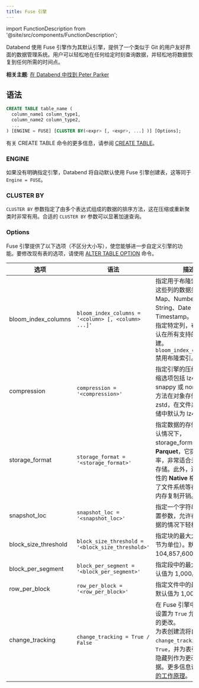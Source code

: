 ```yaml
---
title: Fuse 引擎
---
```

import FunctionDescription from '@site/src/components/FunctionDescription';

<FunctionDescription description="引入或更新: v1.2.223"/>

Databend 使用 Fuse 引擎作为其默认引擎，提供了一个类似于 Git 的用户友好界面的数据管理系统。用户可以轻松地在任何给定时刻查询数据，并轻松地将数据恢复到任何所需的时间点。

**相关主题**: [在 Databend 中找到 Peter Parker](https://www.databend.com/blog/time-travel)

## 语法

```sql
CREATE TABLE table_name (
  column_name1 column_type1,
  column_name2 column_type2,
  ...
) [ENGINE = FUSE] [CLUSTER BY(<expr> [, <expr>, ...] )] [Options];
```

有关 CREATE TABLE 命令的更多信息，请参阅 [CREATE TABLE](../../10-sql-commands/00-ddl/01-table/10-ddl-create-table.md)。

### ENGINE

如果没有明确指定引擎，Databend 将自动默认使用 Fuse 引擎创建表，这等同于 `Engine = FUSE`。

### CLUSTER BY

`CLUSTER BY` 参数指定了由多个表达式组成的数据的排序方法，这在压缩或重新聚类时非常有用。合适的 `CLUSTER BY` 参数可以显著加速查询。

### Options

Fuse 引擎提供了以下选项（不区分大小写），使您能够进一步自定义引擎的功能。要修改现有表的选项，请使用 [ALTER TABLE OPTION](../../10-sql-commands/00-ddl/01-table/90-alter-table-option.md) 命令。

| 选项                 	| 语法                                              	| 描述                                                                                                                                                                                                                                                                                           	|
|----------------------	|-----------------------------------------------------	|-------------------------------------------------------------------------------------------------------------------------------------------------------------------------------------------------------------------------------------------------------------------------------------------------------	|
| bloom_index_columns  	| `bloom_index_columns = '<column> [, <column> ...]'` 	| 指定用于布隆索引的列。这些列的数据类型可以是 Map、Number、String、Date 或 Timestamp。如果没有指定特定列，布隆索引默认在所有支持的列上创建。`bloom_index_columns=''` 禁用布隆索引。                                                            	|
| compression          	| `compression = '<compression>'`                     	| 指定引擎的压缩方法。压缩选项包括 lz4、zstd、snappy 或 none。压缩方法在对象存储中默认为 zstd，在文件系统 (fs) 存储中默认为 lz4。                                                                                               	|
| storage_format       	| `storage_format = '<storage_format>'`               	| 指定数据的存储方式。默认情况下，storage_format 设置为 **Parquet**，它提供高压缩率，非常适合云原生对象存储。此外，还支持实验性的 **Native** 格式，优化了文件系统等存储设备的内存复制开销。 	|
| snapshot_loc         	| `snapshot_loc = '<snapshot_loc>'`                   	| 指定一个字符串格式的位置参数，允许在不复制数据的情况下轻松共享表。                                                                                                                                                                                                  	|
| block_size_threshold 	| `block_size_threshold = '<block_size_threshold>'`   	| 指定块的最大大小（以字节为单位）。默认值为 104,857,600 字节。                                                                                                                                                                                                                                                     	|
| block_per_segment    	| `block_per_segment = '<block_per_segment>'`         	| 指定段中的最大块数。默认值为 1,000。                                                                                                                                                                                                                               	|
| row_per_block        	| `row_per_block = '<row_per_block>'`                 	| 指定文件中的最大行数。默认值为 1,000,000。                                                                                                                                                                                                                                   	|
| change_tracking       | `change_tracking = True / False`                      | 在 Fuse 引擎中将此选项设置为 `True` 允许跟踪表的更改。<br/>为表创建流将自动将 `change_tracking` 设置为 `True`，并为表引入额外的隐藏列作为更改跟踪元数据。更多信息请参阅 [流的工作原理](../../10-sql-commands/00-ddl/04-stream/index.md#how-stream-works)。|